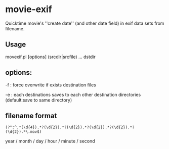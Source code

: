 # movie-exif
Quicktime movie's ''create date'' (and other date field) in exif data sets from filename.

## Usage
movexif.pl [options] \(srcdir|srcfile\) ... dstdir

## options:
-f : force overwrite if exists destination files

-e : each destinations saves to each other destination directories (default:save to same directory)

## filename format

```
(?^:^.*(\d{4}).*?(\d{2}).*?(\d{2}).*?(\d{2}).*?(\d{2}).*?(\d{2}).*\.mov$)
```

year / month / day / hour / minute / second
